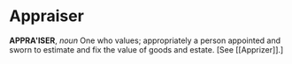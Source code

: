 # Appraiser

**APPRA'ISER**, _noun_ One who values; appropriately a person appointed and sworn to estimate and fix the value of goods and estate. \[See [[Apprizer]].\]